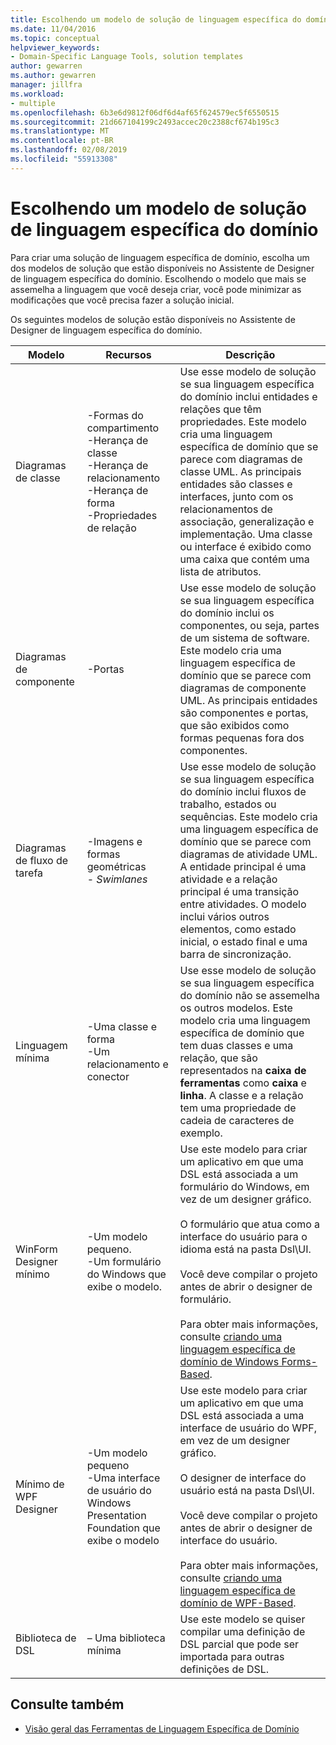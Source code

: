 ```yaml
---
title: Escolhendo um modelo de solução de linguagem específica do domínio
ms.date: 11/04/2016
ms.topic: conceptual
helpviewer_keywords:
- Domain-Specific Language Tools, solution templates
author: gewarren
ms.author: gewarren
manager: jillfra
ms.workload:
- multiple
ms.openlocfilehash: 6b3e6d9812f06df6d4af65f624579ec5f6550515
ms.sourcegitcommit: 21d667104199c2493accec20c2388cf674b195c3
ms.translationtype: MT
ms.contentlocale: pt-BR
ms.lasthandoff: 02/08/2019
ms.locfileid: "55913308"
---
```

# <a name="choosing-a-domain-specific-language-solution-template"></a>Escolhendo um modelo de solução de linguagem específica do domínio
Para criar uma solução de linguagem específica de domínio, escolha um dos modelos de solução que estão disponíveis no Assistente de Designer de linguagem específica do domínio. Escolhendo o modelo que mais se assemelha a linguagem que você deseja criar, você pode minimizar as modificações que você precisa fazer a solução inicial.

 Os seguintes modelos de solução estão disponíveis no Assistente de Designer de linguagem específica do domínio.

|Modelo|Recursos|Descrição|
|-|-|-|
|Diagramas de classe|-Formas do compartimento<br />-Herança de classe<br />-Herança de relacionamento<br />-Herança de forma<br />-Propriedades de relação|Use esse modelo de solução se sua linguagem específica do domínio inclui entidades e relações que têm propriedades. Este modelo cria uma linguagem específica de domínio que se parece com diagramas de classe UML. As principais entidades são classes e interfaces, junto com os relacionamentos de associação, generalização e implementação. Uma classe ou interface é exibido como uma caixa que contém uma lista de atributos.|
|Diagramas de componente|-Portas|Use esse modelo de solução se sua linguagem específica do domínio inclui os componentes, ou seja, partes de um sistema de software. Este modelo cria uma linguagem específica de domínio que se parece com diagramas de componente UML. As principais entidades são componentes e portas, que são exibidos como formas pequenas fora dos componentes.|
|Diagramas de fluxo de tarefa|-Imagens e formas geométricas<br />-   *Swimlanes*|Use esse modelo de solução se sua linguagem específica do domínio inclui fluxos de trabalho, estados ou sequências. Este modelo cria uma linguagem específica de domínio que se parece com diagramas de atividade UML. A entidade principal é uma atividade e a relação principal é uma transição entre atividades. O modelo inclui vários outros elementos, como estado inicial, o estado final e uma barra de sincronização.|
|Linguagem mínima|-Uma classe e forma<br />-Um relacionamento e conector|Use esse modelo de solução se sua linguagem específica do domínio não se assemelha os outros modelos. Este modelo cria uma linguagem específica de domínio que tem duas classes e uma relação, que são representados na **caixa de ferramentas** como **caixa** e **linha**. A classe e a relação tem uma propriedade de cadeia de caracteres de exemplo.|
|WinForm Designer mínimo|-Um modelo pequeno.<br />-Um formulário do Windows que exibe o modelo.|Use este modelo para criar um aplicativo em que uma DSL está associada a um formulário do Windows, em vez de um designer gráfico.<br /><br /> O formulário que atua como a interface do usuário para o idioma está na pasta Dsl\UI.<br /><br /> Você deve compilar o projeto antes de abrir o designer de formulário.<br /><br /> Para obter mais informações, consulte [criando uma linguagem específica de domínio de Windows Forms-Based](../modeling/creating-a-windows-forms-based-domain-specific-language.md).|
|Mínimo de WPF Designer|-Um modelo pequeno<br />-Uma interface de usuário do Windows Presentation Foundation que exibe o modelo|Use este modelo para criar um aplicativo em que uma DSL está associada a uma interface de usuário do WPF, em vez de um designer gráfico.<br /><br /> O designer de interface do usuário está na pasta Dsl\UI.<br /><br /> Você deve compilar o projeto antes de abrir o designer de interface do usuário.<br /><br /> Para obter mais informações, consulte [criando uma linguagem específica de domínio de WPF-Based](../modeling/creating-a-wpf-based-domain-specific-language.md).|
|Biblioteca de DSL|– Uma biblioteca mínima|Use este modelo se quiser compilar uma definição de DSL parcial que pode ser importada para outras definições de DSL.|

## <a name="see-also"></a>Consulte também

- [Visão geral das Ferramentas de Linguagem Específica de Domínio](../modeling/overview-of-domain-specific-language-tools.md)
